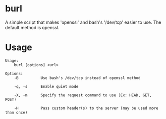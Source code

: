 # burl

A simple script that makes 'openssl' and bash's '/dev/tcp' easier to use.
The default method is openssl.

# Usage

```
Usage:
    burl [options] <url>
    
Options:
    -B          Use bash's /dev/tcp instead of openssl method

    -q, -s      Enable quiet mode
    
    -X, -m      Specify the request command to use (Ex: HEAD, GET, POST)
    
    -H          Pass custom header(s) to the server (may be used more than once)
```
